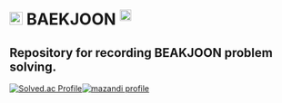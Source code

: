 # <a href="https://solved.ac/profile/fabula"><img height="23" src="https://d2gd6pc034wcta.cloudfront.net/tier/13.svg" style="max-width: 100%;"/></a> BAEKJOON <a href="https://solved.ac/profile/fabula/arena"><img src="https://static.solved.ac/tier_arena/5.svg" width="20" align="top" /></a>
## Repository for recording BEAKJOON problem solving.
[![Solved.ac Profile](http://mazassumnida.wtf/api/v2/generate_badge?boj=fabula)](https://solved.ac/profile/fabula)[![mazandi profile](http://mazandi.herokuapp.com/api?handle=fabula&theme=cold)](https://solved.ac/profile/fabula)
